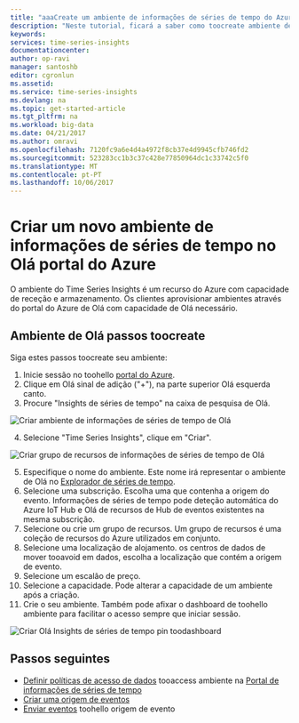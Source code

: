 ```yaml
---
title: "aaaCreate um ambiente de informações de séries de tempo do Azure | Microsoft Docs"
description: "Neste tutorial, ficará a saber como toocreate ambiente de séries de tempo, ligue-a origem de evento tooan e pronto tooanalyze os dados de eventos em minutos."
keywords: 
services: time-series-insights
documentationcenter: 
author: op-ravi
manager: santoshb
editor: cgronlun
ms.assetid: 
ms.service: time-series-insights
ms.devlang: na
ms.topic: get-started-article
ms.tgt_pltfrm: na
ms.workload: big-data
ms.date: 04/21/2017
ms.author: omravi
ms.openlocfilehash: 7120fc9a6e4d4a4972f8cb37e4d9945cfb746fd2
ms.sourcegitcommit: 523283cc1b3c37c428e77850964dc1c33742c5f0
ms.translationtype: MT
ms.contentlocale: pt-PT
ms.lasthandoff: 10/06/2017
---
```

# <a name="create-a-new-time-series-insights-environment-in-hello-azure-portal"></a>Criar um novo ambiente de informações de séries de tempo no Olá portal do Azure

O ambiente do Time Series Insights é um recurso do Azure com capacidade de receção e armazenamento. Os clientes aprovisionar ambientes através do portal do Azure de Olá com capacidade de Olá necessário.

## <a name="steps-toocreate-hello-environment"></a>Ambiente de Olá passos toocreate

Siga estes passos toocreate seu ambiente:

1.  Inicie sessão no toohello [portal do Azure](https://portal.azure.com).
2.  Clique em Olá sinal de adição ("+"), na parte superior Olá esquerda canto.
3.  Procure "Insights de séries de tempo" na caixa de pesquisa de Olá.

  ![Criar ambiente de informações de séries de tempo de Olá](media/get-started/getstarted-create-environment1.png)

4.  Selecione "Time Series Insights", clique em "Criar".

  ![Criar grupo de recursos de informações de séries de tempo de Olá](media/get-started/getstarted-create-environment2.png)

5.  Especifique o nome do ambiente. Este nome irá representar o ambiente de Olá no [Explorador de séries de tempo](https://insights.timeseries.azure.com).
6.  Selecione uma subscrição. Escolha uma que contenha a origem do evento. Informações de séries de tempo pode deteção automática do Azure IoT Hub e Olá de recursos de Hub de eventos existentes na mesma subscrição.
7.  Selecione ou crie um grupo de recursos. Um grupo de recursos é uma coleção de recursos do Azure utilizados em conjunto.
8.  Selecione uma localização de alojamento. os centros de dados de mover tooavoid em dados, escolha a localização que contém a origem de evento.
9.  Selecione um escalão de preço.
10. Selecione a capacidade. Pode alterar a capacidade de um ambiente após a criação.
11. Crie o seu ambiente. Também pode afixar o dashboard de toohello ambiente para facilitar o acesso sempre que iniciar sessão.

  ![Criar Olá Insights de séries de tempo pin toodashboard](media/get-started/getstarted-create-environment3.png)

## <a name="next-steps"></a>Passos seguintes

* [Definir políticas de acesso de dados](time-series-insights-data-access.md) tooaccess ambiente na [Portal de informações de séries de tempo](https://insights.timeseries.azure.com)
* [Criar uma origem de eventos](time-series-insights-add-event-source.md)
* [Enviar eventos](time-series-insights-send-events.md) toohello origem de evento
